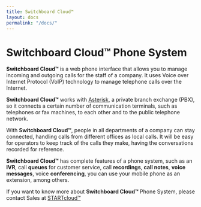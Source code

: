 ```yaml
---
title: Switchboard Cloud™
layout: docs
permalink: "/docs/"
---
```



# Switchboard Cloud™ Phone System

**Switchboard Cloud™** is a web phone interface that allows you to manage incoming and outgoing calls for the staff of a company. It uses Voice over Internet Protocol (VoIP) technology to manage telephone calls over the Internet.

**Switchboard Cloud™** works with [Asterisk](https://www.asterisk.org/), a private branch exchange (PBX), so it connects a certain number of communication terminals, such as telephones or fax machines, to each other and to the public telephone network.

With **Switchboard Cloud™**, people in all departments of a company can stay connected, handling calls from different offices as local calls. It will be easy for operators to keep track of the calls they make, having the conversations recorded for reference.

**Switchboard Cloud™** has complete features of a phone system, such as an **IVR**, call **queues** for customer service, call **recordings**, **call notes**, **voice messages**, voice **conferencing**, you can use your mobile phone as an extension, among others.

If you want to know more about **Switchboard Cloud™** Phone System, please contact Sales at [STARTcloud™][startcloud-contactus]

[startcloud-contactus]: https://startcloud.com/contact-us.html
